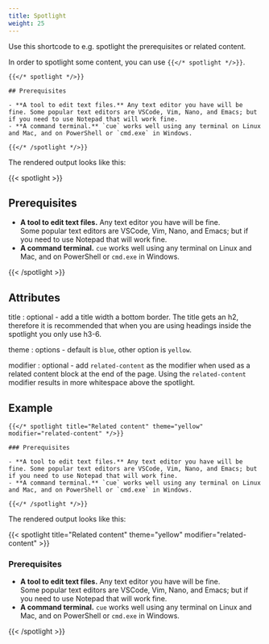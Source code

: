 ```yaml
---
title: Spotlight
weight: 25
---
```


Use this shortcode to e.g. spotlight the prerequisites or related content.

In order to spotlight some content, you can use `{{</* spotlight */>}}`.

```
{{</* spotlight */>}}

## Prerequisites

- **A tool to edit text files.** Any text editor you have will be fine. Some popular text editors are VSCode, Vim, Nano, and Emacs; but if you need to use Notepad that will work fine.
- **A command terminal.** `cue` works well using any terminal on Linux and Mac, and on PowerShell or `cmd.exe` in Windows.

{{</* /spotlight */>}}
```

The rendered output looks like this:

{{< spotlight >}}

## Prerequisites

-   **A tool to edit text files.** Any text editor you have will be fine. Some popular text editors are VSCode, Vim, Nano, and Emacs; but if you need to use Notepad that will work fine.
-   **A command terminal.** `cue` works well using any terminal on Linux and Mac, and on PowerShell or `cmd.exe` in Windows.

{{< /spotlight >}}

## Attributes

title
: optional - add a title width a bottom border. The title gets an h2, therefore it is recommended that when you are using headings inside the spotlight you only use h3-6.

theme
: options - default is `blue`, other option is `yellow`.

modifier
: optional - add `related-content` as the modifier when used as a related content block at the end of the page. Using the `related-content` modifier results in more whitespace above the spotlight.

## Example

```
{{</* spotlight title="Related content" theme="yellow" modifier="related-content" */>}}

### Prerequisites

- **A tool to edit text files.** Any text editor you have will be fine. Some popular text editors are VSCode, Vim, Nano, and Emacs; but if you need to use Notepad that will work fine.
- **A command terminal.** `cue` works well using any terminal on Linux and Mac, and on PowerShell or `cmd.exe` in Windows.

{{</* /spotlight */>}}
```

The rendered output looks like this:

{{< spotlight title="Related content" theme="yellow" modifier="related-content" >}}

### Prerequisites

-   **A tool to edit text files.** Any text editor you have will be fine. Some popular text editors are VSCode, Vim, Nano, and Emacs; but if you need to use Notepad that will work fine.
-   **A command terminal.** `cue` works well using any terminal on Linux and Mac, and on PowerShell or `cmd.exe` in Windows.

{{< /spotlight >}}
